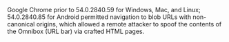 Google Chrome prior to 54.0.2840.59 for Windows, Mac, and Linux; 54.0.2840.85 for Android permitted navigation to blob URLs with non-canonical origins, which allowed a remote attacker to spoof the contents of the Omnibox (URL bar) via crafted HTML pages.